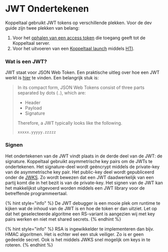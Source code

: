 # JWT Ondertekenen

Koppeltaal gebruikt JWT tokens op verschillende plekken. Voor de dev  guide zijn twee plekken van belang:

1. Voor het [ophalen van een access token]() die toegang geeft tot de Koppeltaal server.
2. Voor het uitvoeren van een [Koppeltaal launch](../../launchen/) middels [HTI](https://github.com/GIDSOpenStandaarden/GIDS-HTI-Protocol/blob/master/HTI.md).

### Wat is een JWT?

JWT staat voor JSON Web Token. Een praktische uitleg over hoe een JWT werkt is [hier](https://jwt.io/introduction) te vinden. Een belangrijk stuk is:

> In its compact form, JSON Web Tokens consist of three parts separated by dots \(`.`\), which are:
>
> * Header
> * Payload
> * Signature
>
> Therefore, a JWT typically looks like the following.
>
> `xxxxx.yyyyy.zzzzz`

### Signen

Het ondertekenen van de JWT vindt plaats in de derde deel van de JWT: de signature. Koppeltaal gebruikt asymmetrische key pairs om de JWTs te ondertekenen. Het signature-deel wordt geëncrypt middels de private-key van de asymmetrische key pair. Het public-key deel wordt gepubliceerd onder de [JWKS](jwks-opzetten.md). Zo wordt bewezen dat een JWT daadwerkelijk van een partij komt die in het bezit is van de private-key. Het signen van de JWT kan het makkelijkst  uitgevoerd worden middels een JWT library voor de betreffende programmeertaal.

{% hint style="info" %}
De JWT debugger is een mooie plek om runtime te kijken wat de  inhoud  van de JWT is en hoe de token er dan uitziet. Let op dat het geselecteerde algoritme een RS-variant is  aangezien wij met key pairs werken en niet met shared secrets.
{% endhint %}

{% hint style="info" %}
RSA is ingewikkelder te implementeren dan bijv. HMAC algoritmen. Het is echter wel een stuk veiliger. Zo is er geen gedeelde secret. Ook is het middels JWKS snel mogelijk om keys in te roteren.
{% endhint %}

